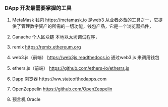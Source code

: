 
### DApp 开发最需要掌握的工具

1. MetaMask 钱包
   https://metamask.io  是web3 从业者必备的工具之一，它提供了管理数字资产的所需的一切功能，钱包产品，它是一个浏览器插件，
2. Ganache 个人区块链
   本地以太坊调试程序，
3. remix 
   https://remix.ethereum.org 

4. web3.js（前端）
   https://web3js.readthedocs.io  通过web3.js 来调用钱包

5. ethers.js（前端）
   https://github.com/ethers-io/etherrs.js 

6. Dapp 浏览器
   https://ww.stateofthedapps.com 
7. OpenZeppelin
   https://github.com/OpenZeppelin
8. 预言机 Oracle
   

